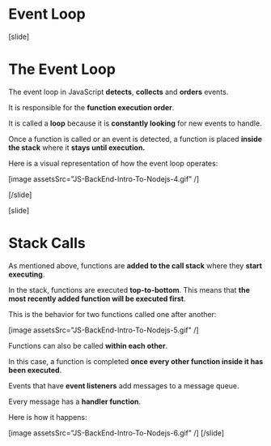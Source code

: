 # Event Loop

[slide]

# The Event Loop

The event loop in JavaScript **detects**, **collects** and **orders** events.

It is responsible for the **function execution order**.

It is called a **loop** because it is **constantly looking** for new events to handle.

Once a function is called or an event is detected, a function is placed **inside the stack** where it **stays until execution.**

Here is a visual representation of how the event loop operates:

[image assetsSrc="JS-BackEnd-Intro-To-Nodejs-4.gif" /]

[/slide]

[slide]

# Stack Calls

As mentioned above, functions are **added to the call stack** where they **start executing**.

In the stack, functions are executed **top-to-bottom**. This means that **the most recently added function will be executed first**.

This is the behavior for two functions called one after another:

[image assetsSrc="JS-BackEnd-Intro-To-Nodejs-5.gif" /]

Functions can also be called **within each other**.

In this case, a function is completed **once every other function inside it has been executed**.

Events that have **event listeners** add messages to a message queue.

Every message has a **handler function**.

Here is how it happens:

[image assetsSrc="JS-BackEnd-Intro-To-Nodejs-6.gif" /]
[/slide]
